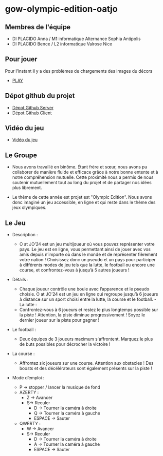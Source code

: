 # gow-olympic-edition-oatjo
## Membres de l'équipe
- DI PLACIDO Anna / M1 informatique Alternance Sophia Antipolis
- DI PLACIDO Bence / L2 informatique Valrose Nice
## Pour jouer
Pour l'instant il y a des problèmes de chargements des images du décors
- [PLAY](https://clientoatjo.onrender.com/)
## Dépot github du projet
- [Dépot Github Server](https://github.com/Annadip5/serverOAtJO)
- [Dépot Github Client](https://github.com/Annadip5/clientOAtJO)
## Vidéo du jeu
- [Vidéo du jeu](https://drive.google.com/file/d/1-A4DQBW5IR50XsfCS8A872_pn3FNtGDS/view?usp=sharing)
## Le Groupe
- Nous avons travaillé en binôme. Étant frère et sœur, nous avons pu collaborer de manière fluide et efficace grâce à notre bonne entente et à notre compréhension mutuelle. Cette proximité nous a permis de nous soutenir mutuellement tout au long du projet et de partager nos idées plus librement. 
 
- Le thème de cette année est projet est "Olympic Edition". Nous 
avons donc imaginé un jeu accessible, en ligne et qui reste dans le thème des jeux olympiques.  

## Le Jeu
- Description : 
  - O at JO’24 est un jeu multijoueur où vous pouvez représenter votre pays. Le jeu est en ligne, vous permettant ainsi de jouer avec vos amis depuis n’importe où dans le monde et de représenter fièrement votre nation ! 
Choisissez donc un pseudo et un pays pour participer à différents modes de jeu tels que la lutte, le football ou encore une course, et confrontez-vous à jusqu’à 5 autres joueurs ! 
 

- Détails :  
  - Chaque joueur contrôle une boule avec l’apparence et le pseudo choisie. O at JO’24 est un jeu en ligne qui regroupe jusqu’à 6 joueurs à distance sur un sport choisi entre la lutte, la course et le football. 
-La lutte :  
  - Confrontez-vous à 6 joueurs et restez le plus longtemps possible sur la piste ! Attention, la piste diminue progressivement ! Soyez le dernier joueur sur la piste pour gagner !
- Le football :
  - Deux équipes de 3 joueurs maximum s'affrontent. Marquez le plus de buts possibles pour décrocher la victoire !
- La course :
  - Affrontez six joueurs sur une course. Attention aux obstacles ! Des boosts et des décélérateurs sont également présents sur la piste !
- Mode d’emploi :
  	- P -> stopper / lancer la musique de fond
	- AZERTY :
		- Z -> Avancer
		- S-> Reculer
    		- D -> Tourner la caméra à droite
    		- Q -> Tourner la caméra à gauche
    		- ESPACE -> Sauter
	- QWERTY :
	  	- W -> Avancer
		- S-> Reculer
    		- D -> Tourner la caméra à droite
    		- A -> Tourner la caméra à gauche
    		- ESPACE -> Sauter


